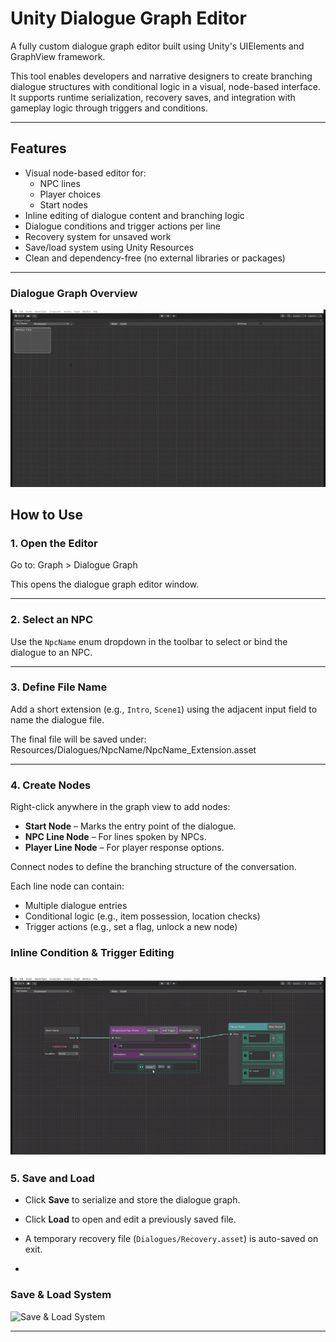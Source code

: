 # Unity Dialogue Graph Editor

A fully custom dialogue graph editor built using Unity's UIElements and GraphView framework.

This tool enables developers and narrative designers to create branching dialogue structures with conditional logic in a visual, node-based interface. It supports runtime serialization, recovery saves, and integration with gameplay logic through triggers and conditions.

---

## Features

- Visual node-based editor for:
  - NPC lines
  - Player choices
  - Start nodes
- Inline editing of dialogue content and branching logic
- Dialogue conditions and trigger actions per line
- Recovery system for unsaved work
- Save/load system using Unity Resources
- Clean and dependency-free (no external libraries or packages)

---

### Dialogue Graph Overview
![Dialogue Graph Overview](media/gif1.gif)

## How to Use

### 1. Open the Editor

Go to: Graph > Dialogue Graph


This opens the dialogue graph editor window.

---

### 2. Select an NPC

Use the `NpcName` enum dropdown in the toolbar to select or bind the dialogue to an NPC.

---

### 3. Define File Name

Add a short extension (e.g., `Intro`, `Scene1`) using the adjacent input field to name the dialogue file.

The final file will be saved under: Resources/Dialogues/NpcName/NpcName_Extension.asset


---

### 4. Create Nodes

Right-click anywhere in the graph view to add nodes:

- **Start Node** – Marks the entry point of the dialogue.
- **NPC Line Node** – For lines spoken by NPCs.
- **Player Line Node** – For player response options.

Connect nodes to define the branching structure of the conversation.

Each line node can contain:

- Multiple dialogue entries
- Conditional logic (e.g., item possession, location checks)
- Trigger actions (e.g., set a flag, unlock a new node)

### Inline Condition & Trigger Editing
![Inline Condition & Trigger Editing](media/gif2.gif)
---

### 5. Save and Load

- Click **Save** to serialize and store the dialogue graph.
- Click **Load** to open and edit a previously saved file.
- A temporary recovery file (`Dialogues/Recovery.asset`) is auto-saved on exit.

- 

### Save & Load System
![Save & Load System](media/gif3.gif)

---
